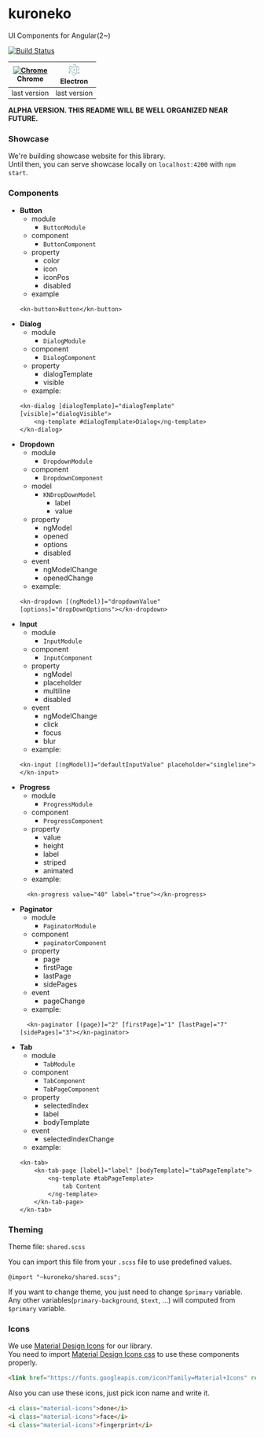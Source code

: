 # kuroneko

UI Components for Angular(2~)

[![Build Status](https://travis-ci.com/kuroneko0441/kuroneko.svg?token=3zUeqTbGC3p63xQyePbp&branch=develop)](https://travis-ci.com/kuroneko0441/kuroneko)

| [<img src="https://raw.githubusercontent.com/alrra/browser-logos/master/src/chrome/chrome_48x48.png" alt="Chrome" width="24px" height="24px" />](http://godban.github.io/browsers-support-badges/)</br>Chrome | [<img src="https://raw.githubusercontent.com/alrra/browser-logos/master/src/electron/electron_48x48.png" alt="Electron" width="24px" height="24px" />](http://godban.github.io/browsers-support-badges/)</br>Electron |
| --------- | --------- |
| last version| last version

**ALPHA VERSION. THIS README WILL BE WELL ORGANIZED NEAR FUTURE.**

### Showcase

We're building showcase website for this library.  
Until then, you can serve showcase locally on `localhost:4200` with `npm start`.

### Components

- **Button**
  - module
    - `ButtonModule`
  - component 
    - `ButtonComponent`
  - property
    - color
    - icon
    - iconPos
    - disabled
  - example
  ```
  <kn-button>Button</kn-button>
  ```
- **Dialog**
  - module 
    - `DialogModule`
  - component
    - `DialogComponent`
  - property
    - dialogTemplate
    - visible
  - example: 
  ```
  <kn-dialog [dialogTemplate]="dialogTemplate" [visible]="dialogVisible">
      <ng-template #dialogTemplate>Dialog</ng-template>
  </kn-dialog>
  ```
- **Dropdown**
  - module 
    - `DropdownModule`
  - component
    - `DropdownComponent`
  - model
    - `KNDropDownModel`
      - label
      - value
  - property
    - ngModel
    - opened
    - options
    - disabled
  - event
    - ngModelChange
    - openedChange
  - example: 
  ```
  <kn-dropdown [(ngModel)]="dropdownValue" [options]="dropDownOptions"></kn-dropdown>
  ```
- **Input**
  - module 
    - `InputModule`
  - component
    - `InputComponent`
  - property
    - ngModel
    - placeholder
    - multiline
    - disabled
  - event
    - ngModelChange
    - click
    - focus
    - blur
  - example: 
  ```
  <kn-input [(ngModel)]="defaultInputValue" placeholder="singleline"></kn-input>
  ```
- **Progress**
  - module 
    - `ProgressModule`
  - component
    - `ProgressComponent`
  - property
    - value
    - height
    - label
    - striped
    - animated
  - example: 
  ```
    <kn-progress value="40" label="true"></kn-progress>
  ```
- **Paginator**
  - module 
    - `PaginatorModule`
  - component
    - `paginatorComponent`
  - property
    - page
    - firstPage
    - lastPage
    - sidePages
  - event
    - pageChange
  - example: 
  ```
    <kn-paginator [(page)]="2" [firstPage]="1" [lastPage]="7" [sidePages]="3"></kn-paginator>
  ```
- **Tab**
  - module 
    - `TabModule`
  - component
    - `TabComponent`
    - `TabPageComponent`
  - property
    - selectedIndex
    - label
    - bodyTemplate
  - event
    - selectedIndexChange
  - example: 
  ```
  <kn-tab>
      <kn-tab-page [label]="label" [bodyTemplate]="tabPageTemplate">
          <ng-template #tabPageTemplate>
              tab Content
          </ng-template>
      </kn-tab-page>
  </kn-tab>
  ```

### Theming

Theme file: `shared.scss`

You can import this file from your `.scss` file to use predefined values.
```
@import "~kuroneko/shared.scss";
```

If you want to change theme, you just need to change `$primary` variable.  
Any other variables(`primary-background`, `$text`, ...) will computed from `$primary` variable.

### Icons

We use [Material Design Icons](https://material.io/tools/icons) for our library.  
You need to import [Material Design Icons css](https://fonts.googleapis.com/icon?family=Material+Icons) to use these components properly.
```html
<link href="https://fonts.googleapis.com/icon?family=Material+Icons" rel="stylesheet">
```  

Also you can use these icons, just pick icon name and write it.

```html
<i class="material-icons">done</i>
<i class="material-icons">face</i>
<i class="material-icons">fingerprint</i>
``` 
